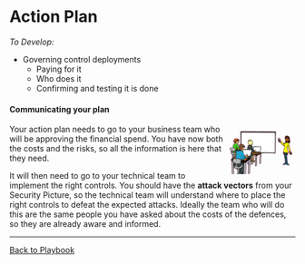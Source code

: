 # Action Plan

*To Develop:*

* Governing control deployments
  * Paying for it
  * Who does it
  * Confirming and testing it is done



#### Communicating your plan

<img style="float: right; width: 25%" src="Presentation.png"/>Your action plan needs to go to your business team who will be approving the financial spend. You have now both the costs and the risks, so all the information is here that they need.

It will then need to go to your technical team to implement the right controls. You should have the **attack vectors**  from your Security Picture, so the technical team will understand where to place the right controls to defeat the expected attacks. Ideally the team who will do this are the same people you have asked about the costs of the defences, so they are already aware and informed. 



---

[Back to Playbook](./Playbook.md)  
